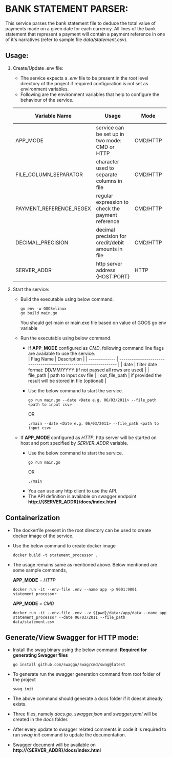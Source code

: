 # BANK STATEMENT PARSER:
This service parses the bank statement file to deduce the total value of payments made on a given date for each currency. All lines of the bank statement that represent a payment will contain a payment reference in one of it's narratives (refer to sample file *data/statement.csv*).

## Usage:

1. Create/Update .env file: 
   - The service expects a *.env* file to be present in the root level directory of the project if required configuration is not set as environment variables. 
   - Following are the environment variables that help to configure the behaviour of the service.

    | Variable Name           | Usage                                              | Mode     | Default Value          | Sample Value           |
    | ----------------------- | -------------------------------------------------- | -------- | ---------------------- | ---------------------- |
    | APP_MODE                | service can be set up in two mode: CMD or HTTP     | CMD/HTTP |                        | CMD                    |
    | FILE_COLUMN_SEPARATOR   | character used to separate columns in file         | CMD/HTTP | ,                      | ,                      |
    | PAYMENT_REFERENCE_REGEX | regular expression to check the payment reference  | CMD/HTTP | PAY[0-9]{6}[a-zA-Z]{2} | PAY[0-9]{6}[a-zA-Z]{2} |
    | DECIMAL_PRECISION       | decimal precision for credit/debit amounts in file | CMD/HTTP | 2                      | 3                      |
    | SERVER_ADDR             | http server address {HOST:PORT}                    | HTTP     | localhost:8080         | :9001                  |
 
2. Start the service: 
   - Build the executable using below command. 
        ```
        go env -w GOOS=linux
        go build main.go
        ```
     You should get main or main.exe file based on value of GOOS go env variable
   - Run the executable using below command.
     - If **APP_MODE** configured as *CMD*, following command line flags are available to use the service.  
          | Flag Name     | Description                                                       |
          | ------------- | ----------------------------------------------------------------- |
          | date          | filter date format: DD/MM/YYYY  (if not passed all rows are used) |
          | file_path     | path to input csv file                                            |
          | out_file_path | if provided the result will be stored in file (optional)          |

     - Use the below command to start the service. 
        ```
        go run main.go --date <Date e.g. 06/03/2011> --file_path <path to input csv>
        ```
        OR
        ```
        ./main --date <Date e.g. 06/03/2011> --file_path <path to input csv>
        ```
  
   - If **APP_MODE** configured as *HTTP*, http server will be started on host and port specified by *SERVER_ADDR* variable. 
     - Use the below command to start the service. 
        ```
        go run main.go
        ```
        OR
        ```
        ./main
        ```
     - You can use any http client to use the API. 
     - The API definition is available on swagger endpoint **http://{SERVER_ADDR}/docs/index.html**

## Containerization
   - The dockerfile present in the root directory can be used to create docker image of the service.
   - Use the below command to create docker image
     ```
     docker build -t statement_processor .
     ```
   - The usage remains same as mentioned above. Below mentioned are some sample commands,
     
     **APP_MODE** = *HTTP*
     ```
     docker run -it --env-file .env --name app -p 9001:9001 statement_processor
     ```
          
     **APP_MODE** = *CMD*
     ```
     docker run -it --env-file .env --v ${pwd}/data:/app/data --name app statement_processor --date 06/03/2011 --file_path data/statement.csv
     ```


## Generate/View Swagger for HTTP mode:

   - Install the swag binary using the below command: **Required for generating Swagger files**
        ```
        go install github.com/swaggo/swag/cmd/swag@latest
        ``` 
    
   - To generate run the swagger generation command from root folder of the project 
        ```
        swag init
        ```
   - The above command should generate a docs folder if it doesnt already exists.
   - Three files, namely *docs.go, swagger.json* and *swagger.yaml* will be created in the *docs* folder.
   - After every update to swagger related comments in code it is required to run *swag init* command to update the documentation.
   - Swagger document will be available on **http://{SERVER_ADDR}/docs/index.html**
